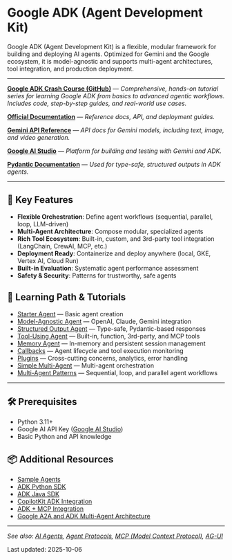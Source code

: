 # Google ADK (Agent Development Kit)

Google ADK (Agent Development Kit) is a flexible, modular framework for building and deploying AI agents. Optimized for Gemini and the Google ecosystem, it is model-agnostic and supports multi-agent architectures, tool integration, and production deployment.

---

**[Google ADK Crash Course (GitHub)](https://github.com/Shubhamsaboo/awesome-llm-apps/tree/main/ai_agent_framework_crash_course/google_adk_crash_course)** — *Comprehensive, hands-on tutorial series for learning Google ADK from basics to advanced agentic workflows. Includes code, step-by-step guides, and real-world use cases.*

**[Official Documentation](https://google.github.io/adk-docs/)** — *Reference docs, API, and deployment guides.*

**[Gemini API Reference](https://ai.google.dev/docs)** — *API docs for Gemini models, including text, image, and video generation.*

**[Google AI Studio](https://aistudio.google.com/)** — *Platform for building and testing with Gemini and ADK.*

**[Pydantic Documentation](https://docs.pydantic.dev/)** — *Used for type-safe, structured outputs in ADK agents.*

---

## 🧩 Key Features

- **Flexible Orchestration**: Define agent workflows (sequential, parallel, loop, LLM-driven)
- **Multi-Agent Architecture**: Compose modular, specialized agents
- **Rich Tool Ecosystem**: Built-in, custom, and 3rd-party tool integration (LangChain, CrewAI, MCP, etc.)
- **Deployment Ready**: Containerize and deploy anywhere (local, GKE, Vertex AI, Cloud Run)
- **Built-in Evaluation**: Systematic agent performance assessment
- **Safety & Security**: Patterns for trustworthy, safe agents

## 🚀 Learning Path & Tutorials

- [Starter Agent](https://github.com/Shubhamsaboo/awesome-llm-apps/blob/main/ai_agent_framework_crash_course/google_adk_crash_course/1_starter_agent/README.md) — Basic agent creation
- [Model-Agnostic Agent](https://github.com/Shubhamsaboo/awesome-llm-apps/blob/main/ai_agent_framework_crash_course/google_adk_crash_course/2_model_agnostic_agent/README.md) — OpenAI, Claude, Gemini integration
- [Structured Output Agent](https://github.com/Shubhamsaboo/awesome-llm-apps/blob/main/ai_agent_framework_crash_course/google_adk_crash_course/3_structured_output_agent/README.md) — Type-safe, Pydantic-based responses
- [Tool-Using Agent](https://github.com/Shubhamsaboo/awesome-llm-apps/blob/main/ai_agent_framework_crash_course/google_adk_crash_course/4_tool_using_agent/README.md) — Built-in, function, 3rd-party, and MCP tools
- [Memory Agent](https://github.com/Shubhamsaboo/awesome-llm-apps/blob/main/ai_agent_framework_crash_course/google_adk_crash_course/5_memory_agent/README.md) — In-memory and persistent session management
- [Callbacks](https://github.com/Shubhamsaboo/awesome-llm-apps/blob/main/ai_agent_framework_crash_course/google_adk_crash_course/6_callbacks/README.md) — Agent lifecycle and tool execution monitoring
- [Plugins](https://github.com/Shubhamsaboo/awesome-llm-apps/blob/main/ai_agent_framework_crash_course/google_adk_crash_course/7_plugins/README.md) — Cross-cutting concerns, analytics, error handling
- [Simple Multi-Agent](https://github.com/Shubhamsaboo/awesome-llm-apps/blob/main/ai_agent_framework_crash_course/google_adk_crash_course/8_simple_multi_agent/README.md) — Multi-agent orchestration
- [Multi-Agent Patterns](https://github.com/Shubhamsaboo/awesome-llm-apps/blob/main/ai_agent_framework_crash_course/google_adk_crash_course/9_multi_agent_patterns/README.md) — Sequential, loop, and parallel agent workflows

---

## 🛠️ Prerequisites

- Python 3.11+
- Google AI API Key ([Google AI Studio](https://aistudio.google.com/))
- Basic Python and API knowledge



## 📦 Additional Resources

- [Sample Agents](https://github.com/google/adk-samples)
- [ADK Python SDK](https://github.com/google/adk-python)
- [ADK Java SDK](https://github.com/google/adk-java)
- [CopilotKit ADK Integration](./adk-ag-ui-integration.md)
- [ADK + MCP Integration](./adk-mcp-gke-shopping-assistant.md)
- [Google A2A and ADK Multi-Agent Architecture](./google-a2a-adk-multi-agent.md)


---

*See also: [AI Agents](./ai-agents.md), [Agent Protocols](./agent-protocols.md), [MCP (Model Context Protocol)](./mcp.md), [AG-UI](./ag-ui.md)*

Last updated: 2025-10-06

